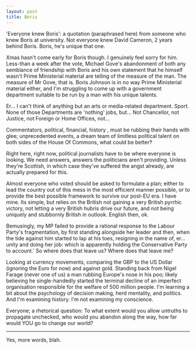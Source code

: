 ```yaml
---
layout: post
title: Boris
---
```


'Everyone knew Boris': a quotation (paraphrased here) from someone who knew Boris at university.  Not everyone knew David Cameron, 2 years behind Boris.  Boris, he's unique that one.

Xmas hasn't come early for Boris though.  I genuinely feel sorry for him.  Less-than a week after the vote, Michael Gove's abandonment of both any semblance of friendship with Boris and his own statement that he himself wasn't Prime Ministerial material are telling of the measure of the man.  The measure of Mr Gove, that is.  Boris Johnson is in no way Prime Ministerial material either, and I'm struggling to come up with a government department suitable to be run by a man with his unique talents.

Er… I can't think of anything but an arts or media-related department.  Sport.  None of those Departments are 'nothing' jobs, but…  Not Chancellor, not Justice, not Foreign or Home Offices, not…

Commentators, political, financial, history , must be rubbing their hands with glee; unprecedented events, a dream team of limitless political talent on both sides of the House Of Commons, what could be better‽

Right here, right now, political journalists have to be where everyone is looking.  We need answers, answers the politicians aren't providing.  Unless they're Scottish, in which case they've suffered the angst already, are actually prepared for this.

Almost everyone who voted should be asked to formulate a plan; either to lead the country out of this mess in the most efficient manner possible, or to provide the best possible framework to survive our post-EU era.  I have mine.  Its simple,  but relies on the British not gaining a very British pyrrhic victory, not letting a very British hubris drive our future, and not being uniquely and stubbornly British in outlook.  English then, ok.

Bemusingly, my MP failed to provide a rational response to the Labour Party's fragmentation, by first standing alongside her leader and then, when the tide against him started to lap at his toes, resigning in the name of, er… unity and doing her job: which is apparently holding the Conservative Party to account.'  So where does that leave us?  Where does that leave me?

Looking at currency movements, comparing the GBP to the US Dollar (ignoring the Euro for now) and against gold.  Standing back from Nigel Farage (never one of us) a man rubbing Europe's nose in his poo; likely believing he single-handedly started the terminal decline of an imperfect organisation responsible for the welfare of 500 million people.  I'm learning a bit about the psychology of decision making, herd mentality, and politics.  And I'm examining history.  I'm not examining my conscience.

Everyone; a rhetorical question: To what extent would you allow untruths to propagate unchecked, who would you abandon along the way, how far would YOU go to change our world?

---

Yes, more words, blah.  
